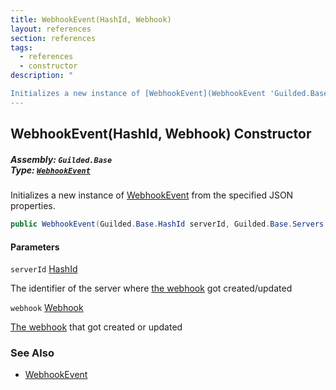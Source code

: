 ```yaml
---
title: WebhookEvent(HashId, Webhook)
layout: references
section: references
tags:
  - references
  - constructor
description: "

Initializes a new instance of [WebhookEvent](WebhookEvent 'Guilded.Base.Events.WebhookEvent') from the specified JSON properties."
---
```


## WebhookEvent(HashId, Webhook) Constructor
##### **Assembly:** `Guilded.Base`<br/>**Type:** [`WebhookEvent`](WebhookEvent 'Guilded.Base.Events.WebhookEvent')

Initializes a new instance of [WebhookEvent](WebhookEvent 'Guilded.Base.Events.WebhookEvent') from the specified JSON properties.

```csharp
public WebhookEvent(Guilded.Base.HashId serverId, Guilded.Base.Servers.Webhook webhook);
```
#### Parameters

<a name='Guilded.Base.Events.WebhookEvent.WebhookEvent(Guilded.Base.HashId,Guilded.Base.Servers.Webhook).serverId'></a>

`serverId` [HashId](HashId 'Guilded.Base.HashId')

The identifier of the server where [the webhook](Webhook 'Guilded.Base.Servers.Webhook') got created/updated

<a name='Guilded.Base.Events.WebhookEvent.WebhookEvent(Guilded.Base.HashId,Guilded.Base.Servers.Webhook).webhook'></a>

`webhook` [Webhook](Webhook 'Guilded.Base.Servers.Webhook')

[The webhook](Webhook 'Guilded.Base.Servers.Webhook') that got created or updated

### See Also
- [WebhookEvent](WebhookEvent 'Guilded.Base.Events.WebhookEvent')